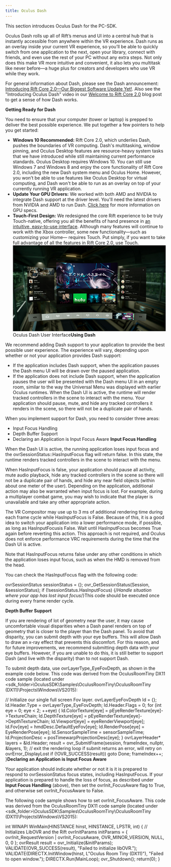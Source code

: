 ```yaml
---
title: Oculus Dash
---
```

This section introduces Oculus Dash for the PC-SDK.

Oculus Dash rolls up all of Rift’s menus and UI into a central hub that is instantly accessible from anywhere within the VR experience. Dash runs as an overlay inside your current VR experience, so you’ll be able to quickly switch from one application to the next, open your library, connect with friends, and even use the rest of your PC without any extra steps. Not only does this make VR more intuitive and convenient, it also lets you multitask like never before—a huge plus for creators and developers who use VR while they work.

For general information about Dash, please see the Dash announcement: [Introducing Rift Core 2.0—Our Biggest Software Update Yet!](https://www.oculus.com/blog/introducing-rift-core/). Also see the "Introducing Oculus Dash" video in our [Welcome to Rift Core 2.0](https://www.oculus.com/blog/welcome-to-rift-core-beta-now-available/) blog post to get a sense of how Dash works. 

**Getting Ready for Dash**

You need to ensure that your computer (tower or laptop) is prepped to deliver the best possible experience. We put together a few pointers to help you get started:

* **Windows 10 Recommended:** Rift Core 2.0, which underlies Dash, pushes the boundaries of VR computing. Dash's multitasking, window pinning, and Oculus Desktop features are resource-heavy system tasks that we have introduced while still maintaining current performance standards. Oculus Desktop requires Windows 10. You can still use Windows 7 and Windows 8 and enjoy the core functionality of Rift Core 2.0, including the new Dash system menu and Oculus Home. However, you won’t be able to use features like Oculus Desktop for virtual computing, and Dash won't be able to run as an overlay on top of your currently running VR application. 
* **Update Your GPU Drivers:** We worked with both AMD and NVIDIA to integrate Dash support at the driver level. You'll need the latest drivers from NVIDIA and AMD to run Dash. [Click here](https://support.oculus.com/326247701060681/) for more information on GPU specs.
* **Touch-First Design:** We redesigned the core Rift experience to be truly Touch-native, offering you all the benefits of hand presence in [an intuitive, easy-to-use interface](https://www.youtube.com/watch?v=SvP_RI_S-bw). Although many features will continue to work with the Xbox controller, some new functionality—such as customizing your Home— requires Touch. Put simply, if you want to take full advantage of all the features in Rift Core 2.0, use Touch.
![](/images/documentation-pcsdk-latest-concepts-dg-dash-0.png)  
Oculus Dash User Interface**Using Dash**

We recommend adding Dash support to your application to provide the best possible user experience. The experience will vary, depending upon whether or not your application provides Dash support: 

* If the application includes Dash support, when the application pauses the Dash menu UI will be drawn over the paused application. 
* If the application does not include Dash support, when the application pauses the user will be presented with the Dash menu UI in an empty room, similar to the way the Universal Menu was displayed with earlier Oculus runtimes. 
When the Dash UI is active, the runtime will render tracked controllers in the scene to interact with the menu. Your application should pause, mute, and hide any tracked controllers it renders in the scene, so there will not be a duplicate pair of hands. 

When you implement support for Dash, you need to consider three areas:

* Input Focus Handling
* Depth Buffer Support
* Declaring an Application is Input Focus Aware
**Input Focus Handling**

When the Dash UI is active, the running application loses input focus and the ovrSessionStatus::HasInputFocus flag will return false. In this state, the runtime renders tracked controllers in the scene to interact with the menu.

When HasInputFocus is false, your application should pause all activity, mute audio playback, hide any tracked controllers in the scene so there will not be a duplicate pair of hands, and hide any near field objects (within about one meter of the user). Depending on the application, additional action may also be warranted when input focus is lost. For example, during a multiplayer combat game, you may wish to indicate that the player is unavailable and take any other appropriate action.

The VR Compositor may use up to 3 ms of additional rendering time during each frame cycle while HasInputFocus is False. Because of this, it is a good idea to switch your application into a lower performance mode, if possible, as long as HasInputFocusis False. Wait until HasInputFocus becomes True again before reverting this action. This approach is not required, and Oculus does not enforce performance VRC requirements during the time that the Dash UI is active.

Note that HasInputFocus returns false under any other conditions in which the application loses input focus, such as when the HMD is removed from the head.

You can check the HasInputFocus flag with the following code:

 ovrSessionStatus sessionStatus = {}; ovr\_GetSessionStatus(Session, &sessionStatus); if (!sessionStatus.HasInputFocus) {/*Handle situation where your app has lost input focus*/}This code should be executed once during every frame render cycle.

**Depth Buffer Support**

If you are rendering of lot of geometry near the user, it may cause uncomfortable visual disparities when a Dash panel renders on top of geometry that is closer to the player than the Dash panel. To avoid that disparity, you can submit depth with your eye buffers. This will allow Dash to draw an x-ray effect that prevents this discomfort. For this reason, and for future improvements, we recommend submitting depth data with your eye buffers. However, if you are unable to do this, it is still better to support Dash (and live with the disparity) than to not support Dash. 

To submit depth data, use ovrLayerType\_EyeFovDepth, as shown in the example code below. This code was derived from the OculusRoomTiny DX11 code sample (located under <sdk\_folder>\OculusSDK\Samples\OculusRoomTiny\OculusRoomTiny (DX11)\Projects\Windows\VS2015):

// Initialize our single full screen Fov layer. ovrLayerEyeFovDepth ld = {}; ld.Header.Type = ovrLayerType\_EyeFovDepth; ld.Header.Flags = 0; for (int eye = 0; eye < 2; ++eye) { ld.ColorTexture[eye] = pEyeRenderTexture[eye]->TextureChain; ld.DepthTexture[eye] = pEyeRenderTexture[eye]->DepthTextureChain; ld.Viewport[eye] = eyeRenderViewport[eye]; ld.Fov[eye] = hmdDesc.DefaultEyeFov[eye]; ld.RenderPose[eye] = EyeRenderPose[eye]; ld.SensorSampleTime = sensorSampleTime; ld.ProjectionDesc = posTimewarpProjectionDesc[eye]; } ovrLayerHeader* layers = &ld.Header; result = ovr\_SubmitFrame(session, frameIndex, nullptr, &layers, 1); // exit the rendering loop if submit returns an error, will retry on ovrError\_DisplayLost if (!OVR\_SUCCESS(result)) goto Done; frameIndex++; }**Declaring an Application is Input Focus Aware**

Your application should indicate whether or not it is it is prepared to respond to ovrSessionStatus focus states, including HasInputFocus. If your application is prepared to handle the loss of focus, as described under **Input Focus Handling** (above), then set the ovrInit\_FocusAware flag to True, and otherwise set ovrInit\_FocusAware to False.

The following code sample shows how to set ovrInit\_FocusAware. This code was derived from the OculusRoomTiny DX11 code sample (located under <sdk\_folder>\OculusSDK\Samples\OculusRoomTiny\OculusRoomTiny (DX11)\Projects\Windows\VS2015):

int WINAPI WinMain(HINSTANCE hinst, HINSTANCE, LPSTR, int) { // Initializes LibOVR and the Rift ovrInitParams initParams = { ovrInit\_RequestVersion | ovrInit\_FocusAware, OVR\_MINOR\_VERSION, NULL, 0, 0 }; ovrResult result = ovr\_Initialize(&initParams); VALIDATE(OVR\_SUCCESS(result), "Failed to initialize libOVR."); VALIDATE(DIRECTX.InitWindow(hinst, L"Oculus Room Tiny (DX11)"), "Failed to open window."); DIRECTX.Run(MainLoop); ovr\_Shutdown(); return(0); }